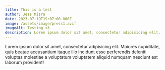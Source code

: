 ```yaml
---
title: This is a test
author: Jess Misra
date: 2023-07-19T19:07:00.000Z
image: /assets/image/press1.avif
imageAlt: Testing <3
description: Lorem ipsum dolor sit amet, consectetur adipisicing elit.
---
```

Lorem ipsum dolor sit amet, consectetur adipisicing elit. Maiores cupiditate, quis beatae accusantium itaque illo incidunt esse perferendis deleniti voluptas molestiae a voluptatum voluptatem aliquid numquam nesciunt est laborum provident!